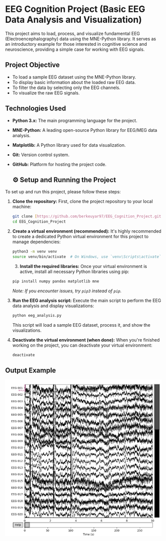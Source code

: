 # EEG Cognition Project (Basic EEG Data Analysis and Visualization)
This project aims to load, process, and visualize fundamental EEG (Electroencephalography) data using the MNE-Python library. It serves as an introductory example for those interested in cognitive science and neuroscience, providing a simple case for working with EEG signals.
## Project Objective

* To load a sample EEG dataset using the MNE-Python library.
* To display basic information about the loaded raw EEG data.
* To filter the data by selecting only the EEG channels.
* To visualize the raw EEG signals.
## Technologies Used
* **Python 3.x:** The main programming language for the project.
* **MNE-Python:** A leading open-source Python library for EEG/MEG data analysis.
* **Matplotlib:** A Python library used for data visualization.
* **Git:** Version control system.
* **GitHub:** Platform for hosting the project code.

  ## ⚙️ Setup and Running the Project

To set up and run this project, please follow these steps:

1.  **Clone the repository:**
    First, clone the project repository to your local machine:
    ```bash
    git clone [https://github.com/berkeuyar97/EEG_Cognition_Project.git](https://github.com/berkeuyar97/EEG_Cognition_Project.git)
    cd EEG_Cognition_Project
    ```

2.  **Create a virtual environment (recommended):**
    It's highly recommended to create a dedicated Python virtual environment for this project to manage dependencies:
    ```bash
    python3 -m venv venv
    source venv/bin/activate  # On Windows, use `venv\Scripts\activate`
    ```
    3.  **Install the required libraries:**
    Once your virtual environment is active, install all necessary Python libraries using pip:
    ```bash
    pip install numpy pandas matplotlib mne
    ```
    *Note: If you encounter issues, try `pip3` instead of `pip`.*

4.  **Run the EEG analysis script:**
    Execute the main script to perform the EEG data analysis and display visualizations:
    ```bash
    python eeg_analysis.py
    ```
    This script will load a sample EEG dataset, process it, and show the visualizations.

5.  **Deactivate the virtual environment (when done):**
    When you're finished working on the project, you can deactivate your virtual environment:
    ```bash
    deactivate
    ```
    
## Output Example
![Raw EEG Data Visualization](raw_eeg_data.png)
